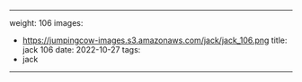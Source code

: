 
---
weight: 106
images:
- https://jumpingcow-images.s3.amazonaws.com/jack/jack_106.png
title: jack 106
date: 2022-10-27
tags:
- jack
---
